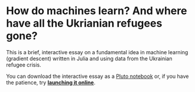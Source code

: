 # How do machines learn? And where have all the Ukrianian refugees gone?
This is a brief, interactive essay on a fundamental idea in machine learning (gradient descent) written in Julia and using data from the Ukrainian refugee crisis.

You can download the interactive essay as a [Pluto notebook](https://github.com/sadish-d/how_machines_learn/blob/main/how_machines_learn.jl) or, if you have the patience, try **[launching it online](https://binder.plutojl.org/v0.19.12/open?url=https%253A%252F%252Fraw.githubusercontent.com%252Fsadish-d%252Fhow_machines_learn%252Fmain%252Fhow_machines_learn.jl)**.
